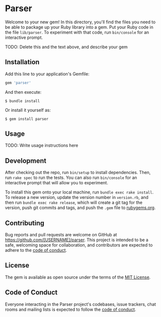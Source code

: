 # Parser

Welcome to your new gem! In this directory, you'll find the files you need to be able to package up your Ruby library into a gem. Put your Ruby code in the file `lib/parser`. To experiment with that code, run `bin/console` for an interactive prompt.

TODO: Delete this and the text above, and describe your gem

## Installation

Add this line to your application's Gemfile:

```ruby
gem 'parser'
```

And then execute:

    $ bundle install

Or install it yourself as:

    $ gem install parser

## Usage

TODO: Write usage instructions here

## Development

After checking out the repo, run `bin/setup` to install dependencies. Then, run `rake spec` to run the tests. You can also run `bin/console` for an interactive prompt that will allow you to experiment.

To install this gem onto your local machine, run `bundle exec rake install`. To release a new version, update the version number in `version.rb`, and then run `bundle exec rake release`, which will create a git tag for the version, push git commits and tags, and push the `.gem` file to [rubygems.org](https://rubygems.org).

## Contributing

Bug reports and pull requests are welcome on GitHub at https://github.com/[USERNAME]/parser. This project is intended to be a safe, welcoming space for collaboration, and contributors are expected to adhere to the [code of conduct](https://github.com/[USERNAME]/parser/blob/master/CODE_OF_CONDUCT.md).


## License

The gem is available as open source under the terms of the [MIT License](https://opensource.org/licenses/MIT).

## Code of Conduct

Everyone interacting in the Parser project's codebases, issue trackers, chat rooms and mailing lists is expected to follow the [code of conduct](https://github.com/[USERNAME]/parser/blob/master/CODE_OF_CONDUCT.md).

